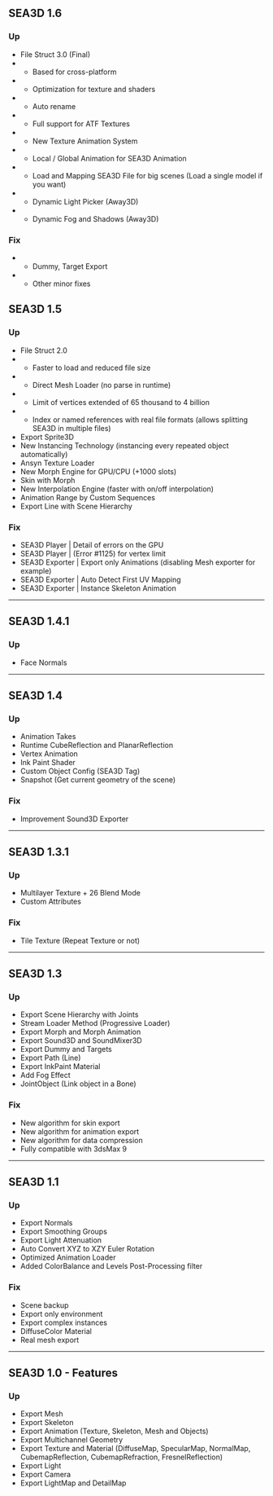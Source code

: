 ## SEA3D 1.6 ##
### Up ###
  * File Struct 3.0 (Final)
  * - Based for cross-platform
  * - Optimization for texture and shaders
  * - Auto rename
  * - Full support for ATF Textures
  * - New Texture Animation System
  * - Local / Global Animation for SEA3D Animation
  * - Load and Mapping SEA3D File for big scenes (Load a single model if you want)
  * - Dynamic Light Picker (Away3D)
  * - Dynamic Fog and Shadows (Away3D)

### Fix ###
  * - Dummy, Target Export
  * - Other minor fixes

## SEA3D 1.5 ##
### Up ###
  * File Struct 2.0
  * - Faster to load and reduced file size
  * - Direct Mesh Loader (no parse in runtime)
  * - Limit of vertices extended of 65 thousand to 4 billion
  * - Index or named references with real file formats (allows splitting SEA3D in multiple files)
  * Export Sprite3D
  * New Instancing Technology (instancing every repeated object automatically)
  * Ansyn Texture Loader
  * New Morph Engine for GPU/CPU (+1000 slots)
  * Skin with Morph
  * New Interpolation Engine (faster with on/off interpolation)
  * Animation Range by Custom Sequences
  * Export Line with Scene Hierarchy
### Fix ###
  * SEA3D Player | Detail of errors on the GPU
  * SEA3D Player | (Error #1125) for vertex limit
  * SEA3D Exporter | Export only Animations (disabling Mesh exporter for example)
  * SEA3D Exporter | Auto Detect First UV Mapping
  * SEA3D Exporter | Instance Skeleton Animation

---

## SEA3D 1.4.1 ##
### Up ###
  * Face Normals

---

## SEA3D 1.4 ##
### Up ###
  * Animation Takes
  * Runtime CubeReflection and PlanarReflection
  * Vertex Animation
  * Ink Paint Shader
  * Custom Object Config (SEA3D Tag)
  * Snapshot (Get current geometry of the scene)
### Fix ###
  * Improvement Sound3D Exporter

---

## SEA3D 1.3.1 ##
### Up ###
  * Multilayer Texture + 26 Blend Mode
  * Custom Attributes
### Fix ###
  * Tile Texture (Repeat Texture or not)

---

## SEA3D 1.3 ##
### Up ###
  * Export Scene Hierarchy with Joints
  * Stream Loader Method (Progressive Loader)
  * Export Morph and Morph Animation
  * Export Sound3D and SoundMixer3D
  * Export Dummy and Targets
  * Export Path (Line)
  * Export InkPaint Material
  * Add Fog Effect
  * JointObject (Link object in a Bone)
### Fix ###
  * New algorithm for skin export
  * New algorithm for animation export
  * New algorithm for data compression
  * Fully compatible with 3dsMax 9

---

## SEA3D 1.1 ##
### Up ###
  * Export Normals
  * Export Smoothing Groups
  * Export Light Attenuation
  * Auto Convert XYZ to XZY Euler Rotation
  * Optimized Animation Loader
  * Added ColorBalance and Levels Post-Processing filter
### Fix ###
  * Scene backup
  * Export only environment
  * Export complex instances
  * DiffuseColor Material
  * Real mesh export

---

## SEA3D 1.0 - Features ##
### Up ###
  * Export Mesh
  * Export Skeleton
  * Export Animation (Texture, Skeleton, Mesh and Objects)
  * Export Multichannel Geometry
  * Export Texture and Material (DiffuseMap, SpecularMap, NormalMap, CubemapReflection, CubemapRefraction, FresnelReflection)
  * Export Light
  * Export Camera
  * Export LightMap and DetailMap